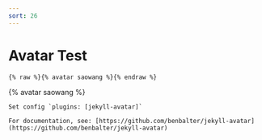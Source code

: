 ```yaml
---
sort: 26
---
```


# Avatar Test

```
{% raw %}{% avatar saowang %}{% endraw %}
```

{% avatar saowang %}

```tip
Set config `plugins: [jekyll-avatar]`

For documentation, see: [https://github.com/benbalter/jekyll-avatar](https://github.com/benbalter/jekyll-avatar)
```
